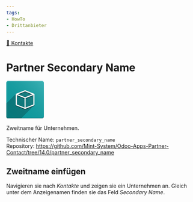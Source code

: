 ```yaml
---
tags:
- HowTo
- Drittanbieter
---
```

[🔗 Kontakte](Kontakte.md)
# Partner Secondary Name
![](assets/icon_oms_box.png)

Zweitname für Unternehmen.

Technischer Name: `partner_secondary_name`\
Repository: <https://github.com/Mint-System/Odoo-Apps-Partner-Contact/tree/14.0/partner_secondary_name>

## Zweitname einfügen

Navigieren sie nach *Kontakte* und zeigen sie ein Unternehmen an. Gleich unter dem Anzeigenamen finden sie das Feld *Secondary Name*.
